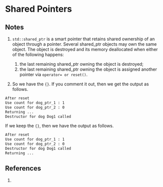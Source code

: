 # Shared Pointers

## Notes
1. `std::shared_ptr` is a smart pointer that retains shared ownership of an object through a pointer. Several shared_ptr objects may own the same object. The object is destroyed and its memory deallocated when either of the following happens:
   1. the last remaining shared_ptr owning the object is destroyed;
   2. the last remaining shared_ptr owning the object is assigned another pointer via `operator= or reset()`.

2. So we have the `{}`. If you comment it out, then we get the output as follows.

```txt
After reset
Use count for dog_ptr_1 : 1
Use count for dog_ptr_2 : 0
Returning ...
Destructor for dog Dog1 called
```

If we keep the `{}`, then we have the output as follows.

```txt
After reset
Use count for dog_ptr_1 : 1
Use count for dog_ptr_2 : 0
Destructor for dog Dog1 called
Returning ...
```

## References
1. 

